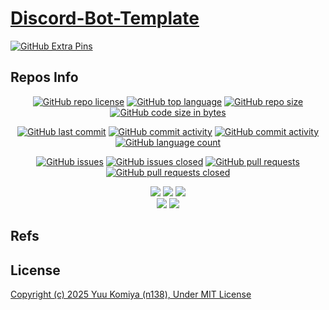 # [Discord-Bot-Template](https://github.com/n138-kz/Discord-Bot-Template)

[![GitHub Extra Pins](https://github-readme-stats.vercel.app/api/pin/?locale=ja&show_owner=true&theme=graywhite&username=n138-kz&repo=Discord-Bot-Template)](https://github.com/n138-kz/Discord-Bot-Template)

## Repos Info

<div align="center">

  [![GitHub repo license](https://img.shields.io/github/license/n138-kz/Discord-Bot-Template)](/LICENSE)
  [![GitHub top language](https://img.shields.io/github/languages/top/n138-kz/Discord-Bot-Template)](/../../)
  [![GitHub repo size](https://img.shields.io/github/repo-size/n138-kz/Discord-Bot-Template)](/../../)
  [![GitHub code size in bytes](https://img.shields.io/github/languages/code-size/n138-kz/Discord-Bot-Template)](/../../)

</div>
<div align="center">

  [![GitHub last commit](https://img.shields.io/github/last-commit/n138-kz/Discord-Bot-Template)](/../../commits)
  [![GitHub commit activity](https://img.shields.io/github/commit-activity/w/n138-kz/Discord-Bot-Template)](/../../commits)
  [![GitHub commit activity](https://img.shields.io/github/commit-activity/t/n138-kz/Discord-Bot-Template)](/../../commits)
  [![GitHub language count](https://img.shields.io/github/languages/count/n138-kz/Discord-Bot-Template)](/../../)

</div>
<div align="center">

  [![GitHub issues](https://img.shields.io/github/issues/n138-kz/Discord-Bot-Template)](/../../issues)
  [![GitHub issues closed](https://img.shields.io/github/issues-closed/n138-kz/Discord-Bot-Template)](/../../issues)
  [![GitHub pull requests](https://img.shields.io/github/issues-pr/n138-kz/Discord-Bot-Template)](/../../pulls)
  [![GitHub pull requests closed](https://img.shields.io/github/issues-pr-closed/n138-kz/Discord-Bot-Template)](/../../pulls)

</div>
<div align="center">

  [![](https://img.shields.io/badge/YouTube-FF0000?style=for-the-badge&logo=youtube&logoColor=white)](https://youtube.com/channel/UCOX8Iv1r0V18lbOnohE7lWQ)
  [![](https://img.shields.io/badge/Twitch-6441A5?style=for-the-badge&logo=twitch&logoColor=white)](https://www.twitch.tv/yuukomiya)
  [![](https://img.shields.io/badge/X-000000?style=for-the-badge&logo=x&logoColor=white)](https://x.com/n138kz)
  <br>
  [![](https://img.shields.io/youtube/channel/subscribers/UCOX8Iv1r0V18lbOnohE7lWQ)](https://youtube.com/channel/UCOX8Iv1r0V18lbOnohE7lWQ)
  [![](https://img.shields.io/twitch/status/YuuKomiya)](https://www.twitch.tv/yuukomiya)

</div>

## Refs

<!--
- [![](https://www.google.com/s2/favicons?size=64&domain=https://github.com)Discord-Bot-Template](https://github.com/n138-kz/Discord-Bot-Template/)
-->

## License

[Copyright (c) 2025 Yuu Komiya (n138), Under MIT License](LICENSE)  
